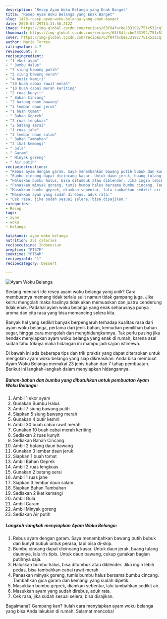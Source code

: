 ```yaml
---
description: "Resep Ayam Woku Belanga yang Enak Banget"
title: "Resep Ayam Woku Belanga yang Enak Banget"
slug: 1476-resep-ayam-woku-belanga-yang-enak-banget
date: 2020-07-29T14:31:56.212Z
image: https://img-global.cpcdn.com/recipes/63f84facbe233192/751x532cq70/ayam-woku-belanga-foto-resep-utama.jpg
thumbnail: https://img-global.cpcdn.com/recipes/63f84facbe233192/751x532cq70/ayam-woku-belanga-foto-resep-utama.jpg
cover: https://img-global.cpcdn.com/recipes/63f84facbe233192/751x532cq70/ayam-woku-belanga-foto-resep-utama.jpg
author: Mario Torres
ratingvalue: 4.7
reviewcount: 9
recipeingredient:
- "1 ekor ayam"
- " Bumbu Halus"
- "7 siung bawang putih"
- "5 siung bawang merah"
- "4 butir kemiri"
- "30 buah cabai rawit merah"
- "10 buah cabai merah keriting"
- "2 ruas kunyit"
- " Bahan Cincang"
- "2 batang daun bawang"
- "3 lembar daun jeruk"
- "1 buah tomat"
- " Bahan Geprek"
- "2 ruas lengkuas"
- "2 batang serai"
- "1 ruas jahe"
- "3 lembar daun salam"
- " Bahan Tambahan"
- "2 ikat kemangi"
- " Gula"
- " Garam"
- " Minyak goreng"
- " Air putih"
recipeinstructions:
- "Rebus ayam dengan garam. Saya menambahkan bawang putih bubuk dan kunyit bubuk untuk perasa, tapi bisa di-skip."
- "Bumbu cincang dapat dicincang kasar. Untuk daun jeruk, buang tulang daunnya, lalu iris tipis. Untuk daun bawang, cukup gunakan bagian putihnya saja."
- "Haluskan bumbu halus, bisa ditumbuk atau diblender. Jika ingin lebih pedas, bisa tambahkan cabai rawit merah."
- "Panaskan minyak goreng, tumis bumbu halus bersama bumbu cincang. Tambahkan gula garam dan kemangi yang sudah dipetik."
- "Masukkan bumbu geprek, diamkan sebentar, lalu tambahkan sedikit air."
- "Masukkan ayam yang sudah direbus, aduk rata."
- "Cek rasa, jika sudah sesuai selera, bisa disajikan."
categories:
- Resep
tags:
- ayam
- woku
- belanga

katakunci: ayam woku belanga 
nutrition: 251 calories
recipecuisine: Indonesian
preptime: "PT37M"
cooktime: "PT54M"
recipeyield: "1"
recipecategory: Dessert

---
```



![Ayam Woku Belanga](https://img-global.cpcdn.com/recipes/63f84facbe233192/751x532cq70/ayam-woku-belanga-foto-resep-utama.jpg)

Sedang mencari ide resep ayam woku belanga yang unik? Cara membuatnya memang tidak terlalu sulit namun tidak gampang juga. Jika keliru mengolah maka hasilnya tidak akan memuaskan dan justru cenderung tidak enak. Padahal ayam woku belanga yang enak seharusnya punya aroma dan cita rasa yang bisa memancing selera kita.

Banyak hal yang sedikit banyak berpengaruh terhadap kualitas rasa dari ayam woku belanga, pertama dari jenis bahan, kemudian pemilihan bahan segar, hingga cara mengolah dan menghidangkannya. Tak perlu pusing jika hendak menyiapkan ayam woku belanga yang enak di rumah, karena asal sudah tahu triknya maka hidangan ini mampu jadi sajian istimewa.




Di bawah ini ada beberapa tips dan trik praktis yang dapat diterapkan untuk mengolah ayam woku belanga yang siap dikreasikan. Anda bisa membuat Ayam Woku Belanga memakai 23 jenis bahan dan 7 tahap pembuatan. Berikut ini langkah-langkah dalam menyiapkan hidangannya.

<!--inarticleads1-->

##### Bahan-bahan dan bumbu yang dibutuhkan untuk pembuatan Ayam Woku Belanga:

1. Ambil 1 ekor ayam
1. Gunakan  Bumbu Halus
1. Ambil 7 siung bawang putih
1. Siapkan 5 siung bawang merah
1. Gunakan 4 butir kemiri
1. Ambil 30 buah cabai rawit merah
1. Gunakan 10 buah cabai merah keriting
1. Sediakan 2 ruas kunyit
1. Sediakan  Bahan Cincang
1. Ambil 2 batang daun bawang
1. Gunakan 3 lembar daun jeruk
1. Siapkan 1 buah tomat
1. Ambil  Bahan Geprek
1. Ambil 2 ruas lengkuas
1. Gunakan 2 batang serai
1. Ambil 1 ruas jahe
1. Siapkan 3 lembar daun salam
1. Siapkan  Bahan Tambahan
1. Sediakan 2 ikat kemangi
1. Ambil  Gula
1. Ambil  Garam
1. Ambil  Minyak goreng
1. Sediakan  Air putih




<!--inarticleads2-->

##### Langkah-langkah menyiapkan Ayam Woku Belanga:

1. Rebus ayam dengan garam. Saya menambahkan bawang putih bubuk dan kunyit bubuk untuk perasa, tapi bisa di-skip.
1. Bumbu cincang dapat dicincang kasar. Untuk daun jeruk, buang tulang daunnya, lalu iris tipis. Untuk daun bawang, cukup gunakan bagian putihnya saja.
1. Haluskan bumbu halus, bisa ditumbuk atau diblender. Jika ingin lebih pedas, bisa tambahkan cabai rawit merah.
1. Panaskan minyak goreng, tumis bumbu halus bersama bumbu cincang. Tambahkan gula garam dan kemangi yang sudah dipetik.
1. Masukkan bumbu geprek, diamkan sebentar, lalu tambahkan sedikit air.
1. Masukkan ayam yang sudah direbus, aduk rata.
1. Cek rasa, jika sudah sesuai selera, bisa disajikan.




Bagaimana? Gampang kan? Itulah cara menyiapkan ayam woku belanga yang bisa Anda lakukan di rumah. Selamat mencoba!
